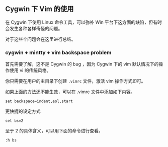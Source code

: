 ## Cygwin 下 Vim 的使用
在 Cygwin 下使用 Linux 命令工具，可以弥补 Win 平台下这方面的缺陷，但有时会发生各种各样奇怪的问题。

对于这些个问题会在这里进行总结。

### cygwin + mintty + vim backspace problem
首先需要了解，这不是 Cygwin 的 bug ，因为 Cygwin 下的 vim 默认情况下的操作使用 vi 的传统风格。

你只需要在用户的主目录下创建 `.vimrc` 文件，激活 vim 操作方式即可。

如果上面的方法还不能生效，可以在 .vimrc 文件中添加如下内容。

    set backspace=indent,eol,start

更快捷的设定方式

    set bs=2

至于 2 的具体含义，可以用下面的命令进行查看。

    :h bs

